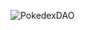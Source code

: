 
![PokedexDAO](https://user-images.githubusercontent.com/111190148/184633477-39e27472-8890-4137-8f1d-87ccfb1d6ac1.png)
